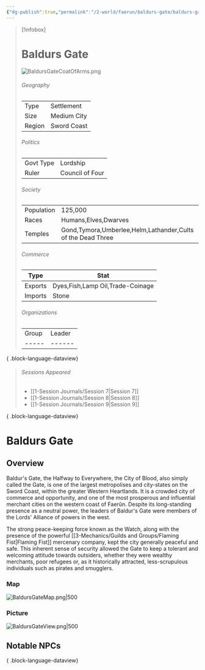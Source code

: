 ```yaml
---
{"dg-publish":true,"permalink":"/2-world/faerun/baldurs-gate/baldurs-gate/","tags":["Category/Settlement"],"created":"2025-02-22T16:40:09.034-05:00","updated":"2025-02-25T21:28:35.186-05:00"}
---
```



> [!infobox]
> # Baldurs Gate 
> ![BaldursGateCoatOfArms.png](/img/user/z_Assets/BaldursGateCoatOfArms.png)
> ###### Geography
> |   |   |
> |---|---|
> |Type |Settlement |
> |Size | Medium City |
> |Region | Sword Coast |
> ###### Politics
> | |  |
> |---|---|
> |Govt Type | Lordship |
> |Ruler | Council of Four|
> ###### Society
> | |  |
> |---|---|
> |Population | 125,000 |
> |Races | Humans,Elves,Dwarves|
> |Temples | Gond,Tymora,Umberlee,Helm,Lathander,Cults of the Dead Three |
> ###### Commerce
> Type |  Stat |
> ---|---|
> Exports | Dyes,Fish,Lamp Oil,Trade-Coinage |
> Imports | Stone |
> ###### Organizations
> | | |
> |---|---|
>  | Group | Leader |
> | ----- | ------ |
> 
{ .block-language-dataview}
> ###### Sessions Appeared
>  - [[1-Session Journals/Session 7\|Session 7]]
> - [[1-Session Journals/Session 8\|Session 8]]
> - [[1-Session Journals/Session 9\|Session 9]]
> 
{ .block-language-dataview}

# Baldurs Gate
## Overview
Baldur's Gate, the Halfway to Everywhere, the City of Blood, also simply called the Gate, is one of the largest metropolises and city-states on the Sword Coast, within the greater Western Heartlands. It is a crowded city of commerce and opportunity, and one of the most prosperous and influential merchant cities on the western coast of Faerûn. Despite its long-standing presence as a neutral power, the leaders of Baldur's Gate were members of the Lords' Alliance of powers in the west.

The strong peace-keeping force known as the Watch, along with the presence of the powerful [[3-Mechanics/Guilds and Groups/Flaming Fist\|Flaming Fist]] mercenary company, kept the city generally peaceful and safe. This inherent sense of security allowed the Gate to keep a tolerant and welcoming attitude towards outsiders, whether they were wealthy merchants, poor refugees or, as it historically attracted, less-scrupulous individuals such as pirates and smugglers.

### Map
![BaldursGateMap.png|500](/img/user/z_Assets/BaldursGateMap.png)

### Picture
![BaldursGateView.png|500](/img/user/z_Assets/BaldursGateView.png)

## Notable NPCs

{ .block-language-dataview}

